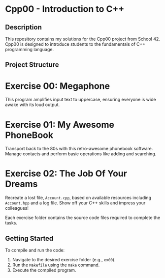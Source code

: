 # Cpp00 - Introduction to C++

## Description
This repository contains my solutions for the Cpp00 project from School 42. Cpp00 is designed to introduce students to the fundamentals of C++ programming language.

## Project Structure
# Exercise 00: Megaphone
This program amplifies input text to uppercase, ensuring everyone is wide awake with its loud output.

# Exercise 01: My Awesome PhoneBook
Transport back to the 80s with this retro-awesome phonebook software. Manage contacts and perform basic operations like adding and searching.

# Exercise 02: The Job Of Your Dreams
Recreate a lost file, `Account.cpp`, based on available resources including `Account.hpp` and a log file. Show off your C++ skills and impress your colleagues!

Each exercise folder contains the source code files required to complete the tasks.

## Getting Started
To compile and run the code:
1. Navigate to the desired exercise folder (e.g., `ex00`).
2. Run the `Makefile` using the `make` command.
3. Execute the compiled program.
